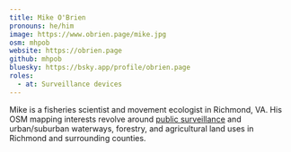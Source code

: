 ```yaml
---
title: Mike O'Brien
pronouns: he/him
image: https://www.obrien.page/mike.jpg
osm: mhpob
website: https://obrien.page
github: mhpob
bluesky: https://bsky.app/profile/obrien.page
roles:
  - at: Surveillance devices
---
```


Mike is a fisheries scientist and movement ecologist in Richmond, VA. His OSM 
mapping interests revolve around [public surveillance](https://maprva.org/maps/surveillance/) 
and urban/suburban waterways, forestry, and agricultural land uses in Richmond and 
surrounding counties.
